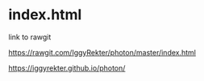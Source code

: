 # index.html



link to rawgit

https://rawgit.com/IggyRekter/photon/master/index.html

https://iggyrekter.github.io/photon/

<a href="file:///H:/Documents/Robotics-2016/webpage-iggy.html"></a><br>


